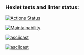### Hexlet tests and linter status:
[![Actions Status](https://github.com/Akirushk/frontend-project-44/actions/workflows/hexlet-check.yml/badge.svg)](https://github.com/Akirushk/frontend-project-44/actions)

[![Maintainability](https://api.codeclimate.com/v1/badges/37e3189e4ac2201a0af8/maintainability)](https://codeclimate.com/github/Akirushk/frontend-project-44/maintainability)

[![asciicast](https://asciinema.org/a/gKeQLZr5KE8zbcP15gKLDihuR.svg)](https://asciinema.org/a/gKeQLZr5KE8zbcP15gKLDihuR)

[![asciicast](https://asciinema.org/a/TtQWZZzdQEsJ3WrW7oAwQQ97r.svg)](https://asciinema.org/a/TtQWZZzdQEsJ3WrW7oAwQQ97r)